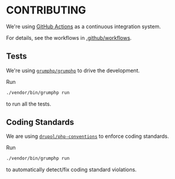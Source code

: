 # CONTRIBUTING

We're using [GitHub Actions](https://docs.github.com/en/actions) as a continuous
integration system.

For details, see the workflows in [.github/workflows](../.github/workflows).

## Tests

We're using [`grumphp/grumphp`](https://github.com/phpro/grumphp) to drive the
development.

Run

```bash
./vendor/bin/grumphp run
```

to run all the tests.

## Coding Standards

We are using
[`drupol/php-conventions`](https://github.com/drupol/php-conventions) to enforce
coding standards.

Run

```bash
./vendor/bin/grumphp run
```

to automatically detect/fix coding standard violations.
